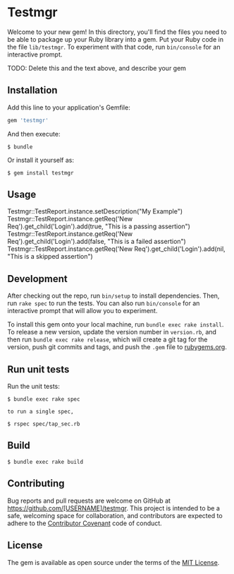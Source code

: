 # Testmgr

Welcome to your new gem! In this directory, you'll find the files you need to be able to package up your Ruby library into a gem. Put your Ruby code in the file `lib/testmgr`. To experiment with that code, run `bin/console` for an interactive prompt.

TODO: Delete this and the text above, and describe your gem

## Installation

Add this line to your application's Gemfile:

```ruby
gem 'testmgr'
```

And then execute:

    $ bundle

Or install it yourself as:

    $ gem install testmgr

## Usage

Testmgr::TestReport.instance.setDescription("My Example")
Testmgr::TestReport.instance.getReq('New Req').get_child('Login').add(true, "This is a passing assertion")
Testmgr::TestReport.instance.getReq('New Req').get_child('Login').add(false, "This is a failed assertion")
Testmgr::TestReport.instance.getReq('New Req').get_child('Login').add(nil, "This is a skipped assertion")

## Development

After checking out the repo, run `bin/setup` to install dependencies. Then, run `rake spec` to run the tests. You can also run `bin/console` for an interactive prompt that will allow you to experiment.

To install this gem onto your local machine, run `bundle exec rake install`. To release a new version, update the version number in `version.rb`, and then run `bundle exec rake release`, which will create a git tag for the version, push git commits and tags, and push the `.gem` file to [rubygems.org](https://rubygems.org).

## Run unit tests

Run the unit tests:

    $ bundle exec rake spec
    
    to run a single spec,
    
    $ rspec spec/tap_sec.rb

## Build

    $ bundle exec rake build

## Contributing

Bug reports and pull requests are welcome on GitHub at https://github.com/[USERNAME]/testmgr. This project is intended to be a safe, welcoming space for collaboration, and contributors are expected to adhere to the [Contributor Covenant](contributor-covenant.org) code of conduct.


## License

The gem is available as open source under the terms of the [MIT License](http://opensource.org/licenses/MIT).

